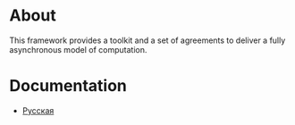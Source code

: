 # About
This framework provides a toolkit and a set of agreements to deliver a fully asynchronous model of computation.

# Documentation
* [Русская](./docs/rus/index.md)

